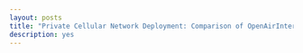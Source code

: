 ```yaml
---
layout: posts
title: "Private Cellular Network Deployment: Comparison of OpenAirInterface with Magma Core"
description: yes
---
```

